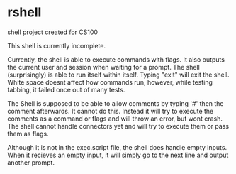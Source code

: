 # rshell
shell project created for CS100

This shell is currently incomplete.

Currently, the shell is able to execute commands with flags. It also outputs the current user and session when waiting for a prompt. The shell (surprisingly) is able to run itself within itself. Typing "exit" will exit the shell. White space doesnt affect how commands run, however, while testing tabbing, it failed once out of many tests.

The Shell is supposed to be able to allow comments by typing '#' then the comment afterwards. It cannot do this. Instead it will try to execute the comments as a command or flags and will throw an error, but wont crash. The shell cannot handle connectors yet and will try to execute them or pass them as flags.

Although it is not in the exec.script file, the shell does handle empty inputs. When it recieves an empty input, it will simply go to the next line and output another prompt.
